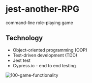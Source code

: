 # jest-another-RPG
 command-line role-playing game
 
 ## Technology 
 - Object-oriented programming (OOP)
 - Test-driven development (TDD)
 - Jest test
 - Cypress.io - end to end testing

![100-game-functionality](https://user-images.githubusercontent.com/80685266/157108931-cbf05f06-3ea6-44fc-bb09-93dc45568b5a.gif)
